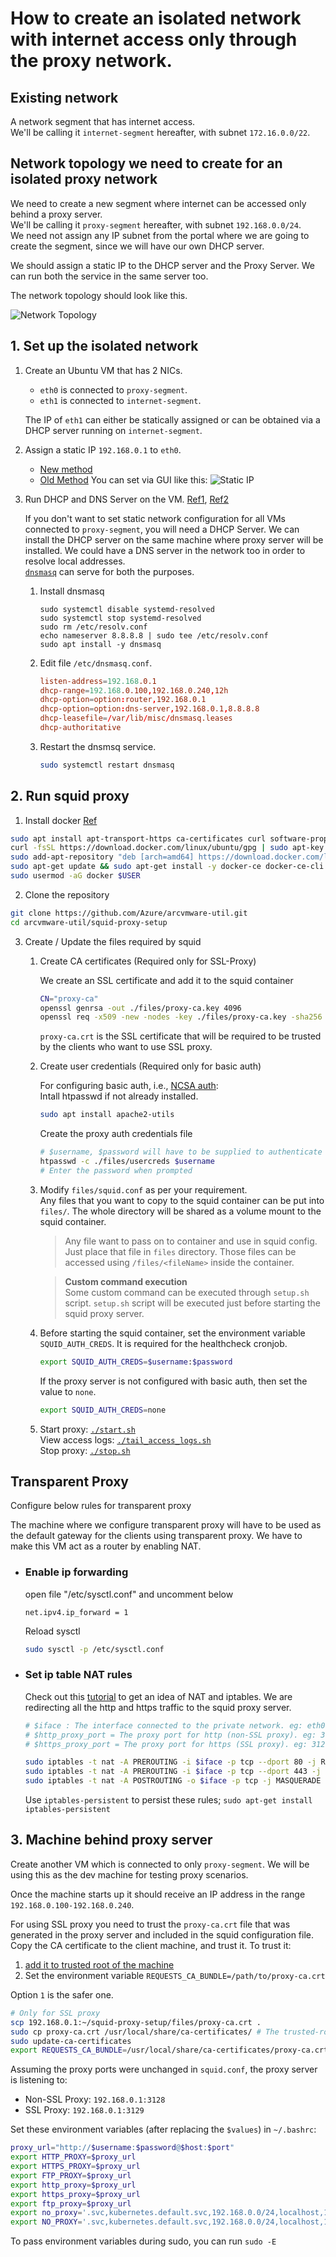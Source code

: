 # How to create an isolated network with internet access only through the proxy network.

## Existing network

A network segment that has internet access.<br/>
We'll be calling it `internet-segment` hereafter, with subnet `172.16.0.0/22`.

## Network topology we need to create for an isolated proxy network

We need to create a new segment where internet can be accessed only behind a proxy server.<br/>
We'll be calling it `proxy-segment` hereafter, with subnet `192.168.0.0/24`.<br/>
We need not assign any IP subnet from the portal where we are going to create the segment,
since we will have our own DHCP server.

We should assign a static IP to the DHCP server and the Proxy Server. We can run both the service in the same server too.

The network topology should look like this.

![Network Topology](./assets/topology.svg)

## 1. Set up the isolated network

1.  Create an Ubuntu VM that has 2 NICs.
    - `eth0` is connected to `proxy-segment`.
    - `eth1` is connected to `internet-segment`.

     The IP of `eth1` can either be statically assigned or can be obtained via a DHCP server running on `internet-segment`.

2.  Assign a static IP `192.168.0.1` to `eth0`.
    - [New method][1]
    - [Old Method][2]
    You can set via GUI like this:
    ![Static IP](./assets/static-ip.jpg)

3.  Run DHCP and DNS Server on the VM. [Ref1][3], [Ref2][4]
    
    If you don't want to set static network configuration for all VMs connected to `proxy-segment`, you will need a DHCP Server. We can install the DHCP server on the same machine where proxy server will be installed. We could have a DNS server in the network too in order to resolve local addresses.<br/>
    [`dnsmasq`][dnsmasq_arch] can serve for both the purposes.

    1.  Install dnsmasq
        ```
        sudo systemctl disable systemd-resolved
        sudo systemctl stop systemd-resolved
        sudo rm /etc/resolv.conf
        echo nameserver 8.8.8.8 | sudo tee /etc/resolv.conf
        sudo apt install -y dnsmasq
        ```
      
    2.  Edit file `/etc/dnsmasq.conf`.
        ```conf
        listen-address=192.168.0.1
        dhcp-range=192.168.0.100,192.168.0.240,12h
        dhcp-option=option:router,192.168.0.1
        dhcp-option=option:dns-server,192.168.0.1,8.8.8.8
        dhcp-leasefile=/var/lib/misc/dnsmasq.leases
        dhcp-authoritative
        ```
    
    4.  Restart the dnsmsq service.
        ```bash
        sudo systemctl restart dnsmasq
        ```

## 2. Run squid proxy

1. Install docker [Ref][5]

```bash
sudo apt install apt-transport-https ca-certificates curl software-properties-common
curl -fsSL https://download.docker.com/linux/ubuntu/gpg | sudo apt-key add -
sudo add-apt-repository "deb [arch=amd64] https://download.docker.com/linux/ubuntu $(lsb_release -cs) stable"
sudo apt-get update && sudo apt-get install -y docker-ce docker-ce-cli containerd.io
sudo usermod -aG docker $USER
```

2. Clone the repository

```bash
git clone https://github.com/Azure/arcvmware-util.git
cd arcvmware-util/squid-proxy-setup
```

3. Create / Update the files required by squid

    1.  Create CA certificates (Required only for SSL-Proxy)

        We create an SSL certificate and add it to the squid container
        ```bash
        CN="proxy-ca"
        openssl genrsa -out ./files/proxy-ca.key 4096
        openssl req -x509 -new -nodes -key ./files/proxy-ca.key -sha256 -subj "/C=US/ST=CA/CN=$CN" -days 1024 -out ./files/proxy-ca.crt
        ```
        `proxy-ca.crt` is the SSL certificate that will be required to be trusted by the clients who want to use SSL proxy.
    
    2.  Create user credentials (Required only for basic auth)

        For configuring basic auth, i.e., [NCSA auth][6]:<br/>
        Intall htpasswd if not already installed.
        ```bash
        sudo apt install apache2-utils
        ```

        Create the proxy auth credentials file
        ```bash
        # $username, $password will have to be supplied to authenticate to the proxy server
        htpasswd -c ./files/usercreds $username
        # Enter the password when prompted
        ```

    3.  Modify `files/squid.conf` as per your requirement.<br/>
        Any files that you want to copy to the squid container can be put into `files/`.
        The whole directory will be shared as a volume mount to the squid container.

        >   Any file want to pass on to container and use in squid config. Just place that file in `files` directory. Those files can be accessed using `/files/<fileName>` inside the container.

        >   **Custom command execution**<br/>
        >   Some custom command can be executed through `setup.sh` script. `setup.sh` script will be executed just before starting the squid proxy server.

    4.  Before starting the squid container, set the environment variable `SQUID_AUTH_CREDS`.
        It is required for the healthcheck cronjob.
        ```bash
        export SQUID_AUTH_CREDS=$username:$password
        ```
        If the proxy server is not configured with basic auth, then set the value to `none`.
        ```bash
        export SQUID_AUTH_CREDS=none
        ```

    5.  Start proxy: [`./start.sh`](./start.sh)<br/>
        View access logs: [`./tail_access_logs.sh`](./tail_access_logs.sh)<br/>
        Stop proxy: [`./stop.sh`](./stop.sh)<br/>
    
## Transparent Proxy

Configure below rules for transparent proxy

The machine where we configure transparent proxy will have to be used
as the default gateway for the clients using transparent proxy.
We have to make this VM act as a router by enabling NAT.

- ### Enable ip forwarding
    open file "/etc/sysctl.conf" and uncomment below
    ```
    net.ipv4.ip_forward = 1
    ```
    Reload sysctl
    ```bash
    sudo sysctl -p /etc/sysctl.conf
    ```

- ### Set ip table NAT rules
    Check out this [tutorial][nat_iptables] to get an idea of NAT and iptables.
    We are redirecting all the http and https traffic to the squid proxy server.
    ```bash
    # $iface : The interface connected to the private network. eg: eth0
    # $http_proxy_port = The proxy port for http (non-SSL proxy). eg: 3128
    # $https_proxy_port = The proxy port for https (SSL proxy). eg: 3129
    
    sudo iptables -t nat -A PREROUTING -i $iface -p tcp --dport 80 -j REDIRECT --to-port $http_proxy_port
    sudo iptables -t nat -A PREROUTING -i $iface -p tcp --dport 443 -j REDIRECT --to-port $https_proxy_port
    sudo iptables -t nat -A POSTROUTING -o $iface -p tcp -j MASQUERADE
    ```
    Use `iptables-persistent` to persist these rules; `sudo apt-get install iptables-persistent`

## 3. Machine behind proxy server

Create another VM which is connected to only `proxy-segment`. We will be using this as the dev machine for testing proxy scenarios.

Once the machine starts up it should receive an IP address in the range `192.168.0.100-192.168.0.240`.

For using SSL proxy you need to trust the `proxy-ca.crt` file that was generated in the proxy server and included in the squid configuration file.
Copy the CA certificate to the client machine, and trust it. To trust it:
  1. [add it to trusted root of the machine][7]
  2. Set the environment variable `REQUESTS_CA_BUNDLE=/path/to/proxy-ca.crt`

Option `1` is the safer one.

```bash
# Only for SSL proxy
scp 192.168.0.1:~/squid-proxy-setup/files/proxy-ca.crt .
sudo cp proxy-ca.crt /usr/local/share/ca-certificates/ # The trusted-root path can be different, depending on the Linux distro. Check the link above
sudo update-ca-certificates
export REQUESTS_CA_BUNDLE=/usr/local/share/ca-certificates/proxy-ca.crt
```

Assuming the proxy ports were unchanged in `squid.conf`, the proxy server is listening to:
- Non-SSL Proxy: `192.168.0.1:3128`
- SSL Proxy: `192.168.0.1:3129`

Set these environment variables (after replacing the `$values`) in `~/.bashrc`:
```bash
proxy_url="http://$username:$password@$host:$port"
export HTTP_PROXY=$proxy_url
export HTTPS_PROXY=$proxy_url
export FTP_PROXY=$proxy_url
export http_proxy=$proxy_url
export https_proxy=$proxy_url
export ftp_proxy=$proxy_url
export no_proxy='.svc,kubernetes.default.svc,192.168.0.0/24,localhost,127.0.0.0/8,10.96.0.0/12,10.244.0.0/16,10.224.0.0/16'
export NO_PROXY='.svc,kubernetes.default.svc,192.168.0.0/24,localhost,127.0.0.0/8,10.96.0.0/12,10.244.0.0/16,10.224.0.0/16'
```

To pass environment variables during sudo, you can run `sudo -E` 


[1]: https://linuxconfig.org/how-to-configure-static-ip-address-on-ubuntu-18-04-bionic-beaver-linux
[2]: https://www.tecmint.com/set-add-static-ip-address-in-linux/
[3]: https://computingforgeeks.com/install-and-configure-dnsmasq-on-ubuntu/
[4]: https://www.tecmint.com/setup-a-dns-dhcp-server-using-dnsmasq-on-centos-rhel/
[5]: https://www.digitalocean.com/community/tutorials/how-to-install-and-use-docker-on-ubuntu-20-04
[6]: http://en.wikipedia.org/wiki/NCSA_HTTPd
[7]: https://manuals.gfi.com/en/kerio/connect/content/server-configuration/ssl-certificates/adding-trusted-root-certificates-to-the-server-1605.html
[dnsmasq_arch]: https://wiki.archlinux.org/title/dnsmasq
[nat_iptables]: https://www.karlrupp.net/en/computer/nat_tutorial
